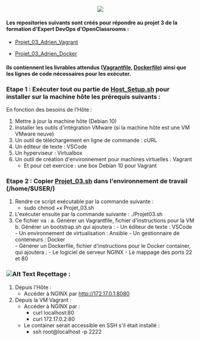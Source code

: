 <p align="center">
  <img src="https://i.imgur.com/V4ObU05.jpg">
</p>

#### Les repositories suivants sont créés pour répondre au projet 3 de la formation d'Expert DevOps d'OpenClassrooms :
  - [Projet_03_Adrien_Vagrant](https://github.com/adrien13330/Projet_03_Adrien_Vagrant/)
  
  - [Projet_03_Adrien_Docker](https://github.com/adrien13330/Projet_03_Adrien_Docker/)
#### Ils contiennent les livrables attendus ([Vagrantfile](https://github.com/adrien13330/Projet_03_Adrien_Vagrant/blob/master/Vagrantfile), [Dockerfile](https://github.com/adrien13330/Projet_03_Adrien_Docker/blob/master/Dockerfile)) ainsi que les lignes de code nécessaires pour les exécuter.

### Etape 1 : Exécuter tout ou partie de [Host_Setup.sh](https://github.com/adrien13330/Projet_03_Adrien_Vagrant/blob/master/Host_Setup.sh) pour installer sur la machine hôte les prérequis suivants :

En fonction des besoins de l'Hôte :
  1. Mettre à jour la machine hôte (Debian 10)
  2. Installer les outils d'intégration VMware (si la machine hôte est une VM VMware neuve)
  3. Un outil de téléchargement en ligne de commande : cURL
  4. Un éditeur de texte : VSCode
  5. Un hyperviseur : Virtualbox
  6. Un outil de création d'environnement pour machines virtuelles : Vagrant
     - Et pour cet exercice : une box Debian 10 pour Vagrant

### Etape 2 : Copier [Projet_03.sh](https://github.com/adrien13330/Projet_03_Adrien_Vagrant/blob/master/Projet_3.sh) dans l'environnement de travail (/home/$USER/)
  1. Rendre ce script exécutable par la commande suivante :
     - sudo chmod +x Projet_03.sh
  2. L'exécuter ensuite par la commande suivante :
         ./Projet03.sh
  2. Ce fichier va :
     a. Générer un Vagrantfile, fichier d'instructions pour la VM
     b. Générer un bootstrap.sh qui ajoutera :
          - Un éditeur de texte : VSCode
          - Un environnement de virtualisation : Ansible
          - Un gestionnaire de conteneurs : Docker    
          - Générer un Dockerfile, fichier d'instructions pour le Docker container, qui ajoutera :
            - Le logiciel de serveur NGINX
            - Le mappage des ports 22 et 80
  
### ![Alt Text](https://i.imgur.com/U0GPAaw.png) Reçettage :
  1. Depuis l'Hôte :
     - Accéder à NGINX par http://172.17.0.1:8080
  2. Depuis la VM Vagrant :
     - Accéder à NGINX par :
       - curl localhost:80
       - curl 172.17.0.2:80
     - Le container serait accessible en SSH s'il était installé :
       - ssh root@localhost -p 2222
